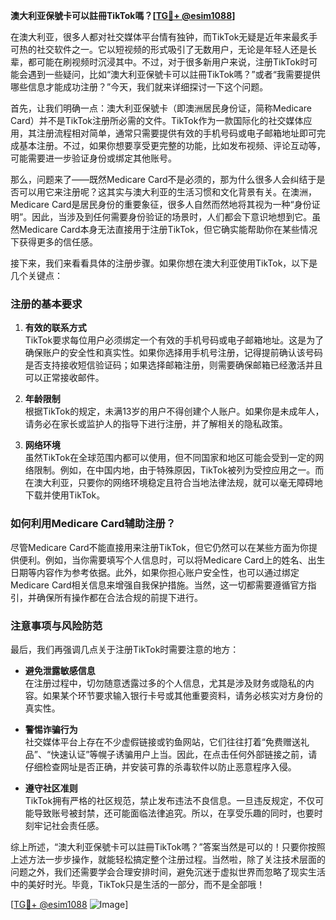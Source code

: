 **澳大利亚保號卡可以註冊TikTok嗎？[[TG💪+ @esim1088](https://t.me/s/esim1088)]**

在澳大利亚，很多人都对社交媒体平台情有独钟，而TikTok无疑是近年来最炙手可热的社交软件之一。它以短视频的形式吸引了无数用户，无论是年轻人还是长辈，都可能在刷视频时沉浸其中。不过，对于很多新用户来说，注册TikTok时可能会遇到一些疑问，比如“澳大利亚保號卡可以註冊TikTok嗎？”或者“我需要提供哪些信息才能成功注册？”今天，我们就来详细探讨一下这个问题。

首先，让我们明确一点：澳大利亚保號卡（即澳洲居民身份证，简称Medicare Card）并不是TikTok注册所必需的文件。TikTok作为一款国际化的社交媒体应用，其注册流程相对简单，通常只需要提供有效的手机号码或电子邮箱地址即可完成基本注册。不过，如果你想要享受更完整的功能，比如发布视频、评论互动等，可能需要进一步验证身份或绑定其他账号。

那么，问题来了——既然Medicare Card不是必须的，那为什么很多人会纠结于是否可以用它来注册呢？这其实与澳大利亚的生活习惯和文化背景有关。在澳洲，Medicare Card是居民身份的重要象征，很多人自然而然地将其视为一种“身份证明”。因此，当涉及到任何需要身份验证的场景时，人们都会下意识地想到它。虽然Medicare Card本身无法直接用于注册TikTok，但它确实能帮助你在某些情况下获得更多的信任感。

接下来，我们来看看具体的注册步骤。如果你想在澳大利亚使用TikTok，以下是几个关键点：

### 注册的基本要求

1. **有效的联系方式**  
   TikTok要求每位用户必须绑定一个有效的手机号码或电子邮箱地址。这是为了确保账户的安全性和真实性。如果你选择用手机号注册，记得提前确认该号码是否支持接收短信验证码；如果选择邮箱注册，则需要确保邮箱已经激活并且可以正常接收邮件。

2. **年龄限制**  
   根据TikTok的规定，未满13岁的用户不得创建个人账户。如果你是未成年人，请务必在家长或监护人的指导下进行注册，并了解相关的隐私政策。

3. **网络环境**  
   虽然TikTok在全球范围内都可以使用，但不同国家和地区可能会受到一定的网络限制。例如，在中国内地，由于特殊原因，TikTok被列为受控应用之一。而在澳大利亚，只要你的网络环境稳定且符合当地法律法规，就可以毫无障碍地下载并使用TikTok。

### 如何利用Medicare Card辅助注册？

尽管Medicare Card不能直接用来注册TikTok，但它仍然可以在某些方面为你提供便利。例如，当你需要填写个人信息时，可以将Medicare Card上的姓名、出生日期等内容作为参考依据。此外，如果你担心账户安全性，也可以通过绑定Medicare Card相关信息来增强自我保护措施。当然，这一切都需要遵循官方指引，并确保所有操作都在合法合规的前提下进行。

### 注意事项与风险防范

最后，我们再强调几点关于注册TikTok时需要注意的地方：

- **避免泄露敏感信息**  
  在注册过程中，切勿随意透露过多的个人信息，尤其是涉及财务或隐私的内容。如果某个环节要求输入银行卡号或其他重要资料，请务必核实对方身份的真实性。

- **警惕诈骗行为**  
  社交媒体平台上存在不少虚假链接或钓鱼网站，它们往往打着“免费赠送礼品”、“快速认证”等幌子诱骗用户上当。因此，在点击任何外部链接之前，请仔细检查网址是否正确，并安装可靠的杀毒软件以防止恶意程序入侵。

- **遵守社区准则**  
  TikTok拥有严格的社区规范，禁止发布违法不良信息。一旦违反规定，不仅可能导致账号被封禁，还可能面临法律追究。所以，在享受乐趣的同时，也要时刻牢记社会责任感。

综上所述，“澳大利亚保號卡可以註冊TikTok嗎？”答案当然是可以的！只要你按照上述方法一步步操作，就能轻松搞定整个注册过程。当然啦，除了关注技术层面的问题之外，我们还需要学会合理安排时间，避免沉迷于虚拟世界而忽略了现实生活中的美好时光。毕竟，TikTok只是生活的一部分，而不是全部哦！

[[TG💪+ @esim1088](https://t.me/s/esim1088) ![Image](https://i.postimg.cc/4NQfJmqS/Snipaste-2025-05-13-00-14-12.png)]